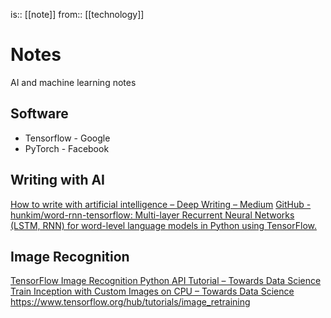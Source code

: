 is:: [[note]]
from:: [[technology]]

# Notes
AI and machine learning notes

## Software
* Tensorflow - Google
* PyTorch - Facebook

## Writing with AI
[How to write with artificial intelligence – Deep Writing – Medium](https://medium.com/deep-writing/how-to-write-with-artificial-intelligence-45747ed073c)
[GitHub - hunkim/word-rnn-tensorflow: Multi-layer Recurrent Neural Networks (LSTM, RNN) for word-level language models in Python using TensorFlow.](https://github.com/hunkim/word-rnn-tensorflow)

## Image Recognition
[TensorFlow Image Recognition Python API Tutorial – Towards Data Science](https://towardsdatascience.com/tensorflow-image-recognition-python-api-e35f7d412a70)
[Train Inception with Custom Images on CPU – Towards Data Science](https://towardsdatascience.com/training-inception-with-tensorflow-on-custom-images-using-cpu-8ecd91595f26)
https://www.tensorflow.org/hub/tutorials/image_retraining
